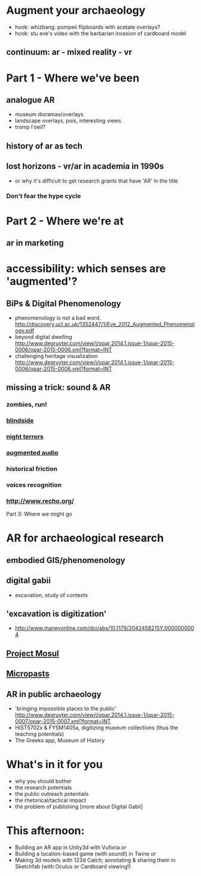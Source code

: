 # Augment your archaeology


- hook: whizbang. pompeii flipboards with acetate overlays?
- hook: stu eve's video with the barbarian invasion of cardboard model


## continuum: ar - mixed reality - vr


# Part 1 - Where we've been
## analogue AR
+ museum dioramas/overlays
+ landscape overlays, pois, interesting views
+ tromp l'oeil?

## history of ar as tech


## lost horizons - vr/ar in academia in 1990s
- or why it's difficult to get research grants that have 'AR' in the title


### Don't fear the hype cycle


# Part 2 - Where we're at
## ar in marketing


# accessibility: which senses are 'augmented'?


## BiPs & Digital Phenomenology
- phenomenology is not a bad word. http://discovery.ucl.ac.uk/1352447/1/Eve_2012_Augmented_Phenomenology.pdf
- beyond digital dwelling http://www.degruyter.com/view/j/opar.2014.1.issue-1/opar-2015-0006/opar-2015-0006.xml?format=INT
- challenging heritage visualization http://www.degruyter.com/view/j/opar.2014.1.issue-1/opar-2015-0006/opar-2015-0006.xml?format=INT


## missing a trick: sound & AR


### zombies, run!


### [blindside](http://www.blindsidegame.com/)


### [night terrors](https://www.indiegogo.com/projects/night-terrors-augmented-reality-survival-horror)


### [augmented audio](http://www.augmentedaudio.com/)


### historical friction


### voices recognition


### http://www.recho.org/


Part 3: Where we might go
#
# AR for archaeological research


## embodied GIS/phenomenology


## digital gabii 
- excavation, study of contexts


## 'excavation is digitization' 

+ http://www.maneyonline.com/doi/abs/10.1179/2042458215Y.0000000004


## [Project Mosul](http://projectmosul.org/)


## [Micropasts](http://research.micropasts.org/2014/06/13/3d-modelling-via-sfm/)


## AR in public archaeology
+ 'bringing impossible places to the public' http://www.degruyter.com/view/j/opar.2014.1.issue-1/opar-2015-0007/opar-2015-0007.xml?format=INT
+ HIST5702x & FYSM1405a, digitizing museum collections (thus the teaching potentials)
+ The Greeks app, Museum of History

# What's in it for you
- why you should bother
- the research potentials
- the public outreach potentials
- the rhetorical/tactical impact
- the problem of publishing [more about Digital Gabii]


# This afternoon:
+ Building an AR app in Unity3d with Vuforia
_or_
+ Building a location-based game (with sound!) in Twine
_or_
+ Making 3d models with 123d Catch; annotating & sharing them in Sketchfab (with Oculus or Cardboard viewing!)

